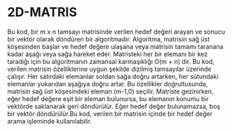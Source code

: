 # 2D-MATRIS
 Bu kod, bir m x n tamsayı matrisinde verilen hedef değeri arayan ve sonucu bir vektör olarak döndüren bir algoritmadır.
Algoritma, matrisin sağ üst köşesinden başlar ve hedef değere ulaşana veya matrisin tamamı taranana kadar aşağı veya sağa hareket eder. Matristeki her bir elemanı bir kez taradığı için bu algoritmanın zamansal karmaşıklığı O(m + n) dir.
Bu kod, verilen matrisin özelliklerine uygun şekilde dizilmiş tamsayılar üzerinde çalışır. Her satırdaki elemanlar soldan sağa doğru artarken, her sütundaki elemanlar yukarıdan aşağıya doğru artar. Bu özellikler doğrultusunda, matrisin sağ üst köşesindeki eleman (m-1,0) seçilir.
Matriste gezinirken, eğer hedef değere eşit bir eleman bulunursa, bu elemanın konumu bir vektörde saklanarak geri döndürülür. Eğer hedef değer bulunamazsa, boş bir vektör döndürülür.Bu kod, verilen bir matrisin içinde bir hedef değer arama işleminde kullanılabilir.

